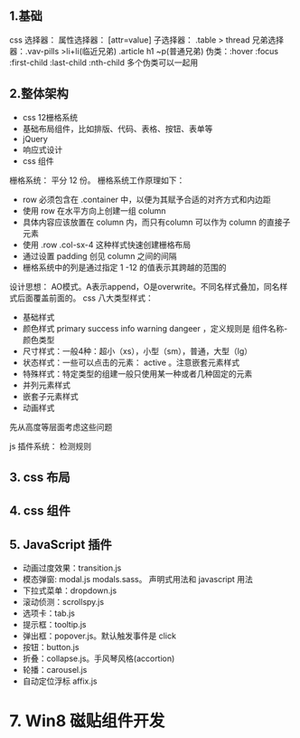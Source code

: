 ## 1.基础

css 选择器：
属性选择器： [attr=value]
子选择器： .table > thread
兄弟选择器：.vav-pills >li+li(临近兄弟)   .article h1 ~p(普通兄弟)
伪类：:hover :focus :first-child :last-child :nth-child  多个伪类可以一起用

## 2.整体架构
- css 12栅格系统
- 基础布局组件，比如排版、代码、表格、按钮、表单等
- jQuery
- 响应式设计
- css 组件

栅格系统：
平分 12 份。
栅格系统工作原理如下：
- row 必须包含在 .container 中，以便为其赋予合适的对齐方式和内边距
- 使用 row 在水平方向上创建一组 column
- 具体内容应该放置在 column 内，而只有column 可以作为 column 的直接子元素
- 使用 .row .col-sx-4 这种样式快速创建栅格布局
- 通过设置 padding 创见 column 之间的间隔
- 栅格系统中的列是通过指定 1 -12 的值表示其跨越的范围的

设计思想：
AO模式。A表示append，O是overwrite。不同名样式叠加，同名样式后面覆盖前面的。
css 八大类型样式：
- 基础样式
- 颜色样式 primary success info warning dangeer ，定义规则是 组件名称-颜色类型
- 尺寸样式：一般4种：超小（xs），小型（sm），普通，大型（lg）
- 状态样式：一些可以点击的元素： active 。注意嵌套元素样式
- 特殊样式：特定类型的组建一般只使用某一种或者几种固定的元素
- 并列元素样式
- 嵌套子元素样式
- 动画样式

先从高度等层面考虑这些问题

js 插件系统：
检测规则


## 3. css 布局



## 4. css 组件


## 5. JavaScript 插件
- 动画过度效果：transition.js
- 模态弹窗: modal.js modals.sass。 声明式用法和 javascript 用法
- 下拉式菜单：dropdown.js
- 滚动侦测：scrollspy.js
- 选项卡：tab.js
- 提示框：tooltip.js
- 弹出框：popover.js。默认触发事件是 click
- 按钮：button.js
- 折叠：collapse.js。手风琴风格(accortion)
- 轮播：carousel.js
- 自动定位浮标 affix.js


# 7. Win8 磁贴组件开发




